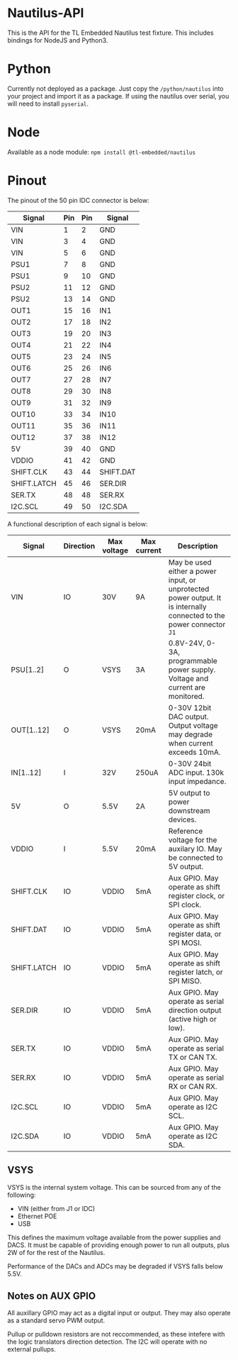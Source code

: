 # Nautilus-API
This is the API for the TL Embedded Nautilus test fixture. This includes bindings for NodeJS and Python3.

# Python

Currently not deployed as a package. Just copy the `/python/nautilus` into your project and import it as a package.
If using the nautilus over serial, you will need to install `pyserial`.

# Node

Available as a node module:
`npm install @tl-embedded/nautilus`


# Pinout

The pinout of the 50 pin IDC connector is below:

| Signal      | Pin | Pin | Signal      |
| ----------- | --- | --- | ----------- |
| VIN         | 1   | 2   | GND         |
| VIN         | 3   | 4   | GND         |
| VIN         | 5   | 6   | GND         |
| PSU1        | 7   | 8   | GND         |
| PSU1        | 9   | 10  | GND         |
| PSU2        | 11  | 12  | GND         |
| PSU2        | 13  | 14  | GND         |
| OUT1        | 15  | 16  | IN1         |
| OUT2        | 17  | 18  | IN2         |
| OUT3        | 19  | 20  | IN3         |
| OUT4        | 21  | 22  | IN4         |
| OUT5        | 23  | 24  | IN5         |
| OUT6        | 25  | 26  | IN6         |
| OUT7        | 27  | 28  | IN7         |
| OUT8        | 29  | 30  | IN8         |
| OUT9        | 31  | 32  | IN9         |
| OUT10       | 33  | 34  | IN10        |
| OUT11       | 35  | 36  | IN11        |
| OUT12       | 37  | 38  | IN12        |
| 5V          | 39  | 40  | GND         |
| VDDIO       | 41  | 42  | GND         |
| SHIFT.CLK   | 43  | 44  | SHIFT.DAT   |
| SHIFT.LATCH | 45  | 46  | SER.DIR     |
| SER.TX      | 48  | 48  | SER.RX      |
| I2C.SCL     | 49  | 50  | I2C.SDA     |


A functional description of each signal is below:

| Signal      | Direction | Max voltage | Max current | Description |
| ----------- | --------- | ----------- | ----------- | ----------- |
| VIN         | IO        | 30V         | 9A          | May be used either a power input, or unprotected power output. It is internally connected to the power connector `J1` |
| PSU[1..2]   | O         | VSYS        | 3A          | 0.8V-24V, 0-3A, programmable power supply. Voltage and current are monitored. |
| OUT[1..12]  | O         | VSYS        | 20mA        | 0-30V 12bit DAC output. Output voltage may degrade when current exceeds 10mA. |
| IN[1..12]   | I         | 32V         | 250uA       | 0-30V 24bit ADC input. 130k input impedance. |
| 5V          | O         | 5.5V        | 2A          | 5V output to power downstream devices. |
| VDDIO       | I         | 5.5V        | 20mA        | Reference voltage for the auxilary IO. May be connected to 5V output. |
| SHIFT.CLK   | IO        | VDDIO       | 5mA         | Aux GPIO. May operate as shift register clock, or SPI clock. |
| SHIFT.DAT   | IO        | VDDIO       | 5mA         | Aux GPIO. May operate as shift register data, or SPI MOSI. |
| SHIFT.LATCH | IO        | VDDIO       | 5mA         | Aux GPIO. May operate as shift register latch, or SPI MISO. |
| SER.DIR     | IO        | VDDIO       | 5mA         | Aux GPIO. May operate as serial direction output (active high or low). |
| SER.TX      | IO        | VDDIO       | 5mA         | Aux GPIO. May operate as serial TX or CAN TX. |
| SER.RX      | IO        | VDDIO       | 5mA         | Aux GPIO. May operate as serial RX or CAN RX. |
| I2C.SCL     | IO        | VDDIO       | 5mA         | Aux GPIO. May operate as I2C SCL. |
| I2C.SDA     | IO        | VDDIO       | 5mA         | Aux GPIO. May operate as I2C SDA. |

## VSYS

VSYS is the internal system voltage. This can be sourced from any of the following:
 * VIN (either from J1 or IDC)
 * Ethernet POE
 * USB

This defines the maximum voltage available from the power supplies and DACS. It must be capable of providing enough power to run all outputs, plus 2W of for the rest of the Nautilus.

Performance of the DACs and ADCs may be degraded if VSYS falls below 5.5V.

## Notes on AUX GPIO
All auxillary GPIO may act as a digital input or output. They may also operate as a standard servo PWM output.

Pullup or pulldown resistors are not reccommended, as these intefere with the logic translators direction detection. The I2C will operate with no external pullups.

